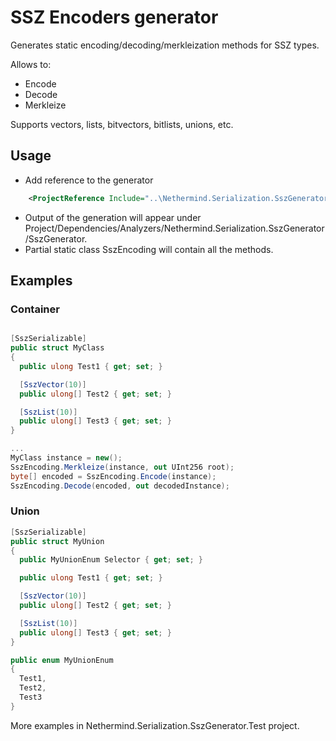 # SSZ Encoders generator

Generates static encoding/decoding/merkleization methods for SSZ types.

Allows to:
- Encode
- Decode
- Merkleize

Supports vectors, lists, bitvectors, bitlists, unions, etc.

## Usage

- Add reference to the generator

```xml
    <ProjectReference Include="..\Nethermind.Serialization.SszGenerator\Nethermind.Serialization.SszGenerator.csproj" OutputItemType="Analyzer" ReferenceOutputAssembly="false" />
```

- Output of the generation will appear under Project/Dependencies/Analyzers/Nethermind.Serialization.SszGenerator/SszGenerator.
- Partial static class SszEncoding will contain all the methods.


## Examples

### Container
```csharp

[SszSerializable]
public struct MyClass
{
  public ulong Test1 { get; set; }

  [SszVector(10)]
  public ulong[] Test2 { get; set; }

  [SszList(10)]
  public ulong[] Test3 { get; set; }
}

...
MyClass instance = new();
SszEncoding.Merkleize(instance, out UInt256 root);
byte[] encoded = SszEncoding.Encode(instance);
SszEncoding.Decode(encoded, out decodedInstance);
```


### Union

```csharp
[SszSerializable]
public struct MyUnion
{
  public MyUnionEnum Selector { get; set; }

  public ulong Test1 { get; set; }

  [SszVector(10)]
  public ulong[] Test2 { get; set; }

  [SszList(10)]
  public ulong[] Test3 { get; set; }
}

public enum MyUnionEnum
{
  Test1,
  Test2,
  Test3
}
```

More examples in Nethermind.Serialization.SszGenerator.Test project.
